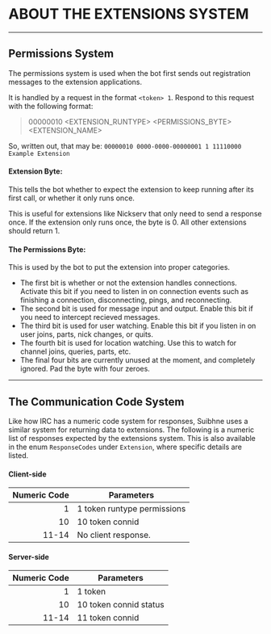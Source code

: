 ﻿# ABOUT THE EXTENSIONS SYSTEM
***

## Permissions System

The permissions system is used when the bot first sends out registration messages to the extension applications.

It is handled by a request in the format `<token> 1`. Respond to this request with the following format:

> 00000010 <TOKEN> <EXTENSION_RUNTYPE> <PERMISSIONS_BYTE> <EXTENSION_NAME>

So, written out, that may be: `00000010 0000-0000-00000001 1 11110000 Example Extension`


#### Extension Byte:

This tells the bot whether to expect the extension to keep running after its first call, or whether it only runs once.

This is useful for extensions like Nickserv that only need to send a response once. If the extension only runs once, the byte is 0. All other extensions
should return 1.

#### The Permissions Byte:

This is used by the bot to put the extension into proper categories.

- The first bit is whether or not the extension handles connections. Activate this bit if you need to listen in on connection events such as finishing a connection, disconnecting, pings, and reconnecting.
- The second bit is used for message input and output. Enable this bit if you need to intercept recieved messages.
- The third bit is used for user watching. Enable this bit if you listen in on user joins, parts, nick changes, or quits.
- The fourth bit is used for location watching. Use this to watch for channel joins, queries, parts, etc.
- The final four bits are currently unused at the moment, and completely ignored. Pad the byte with four zeroes.

***

## The Communication Code System

Like how IRC has a numeric code system for responses, Suibhne uses a similar system for returning data to extensions.
The following is a numeric list of responses expected by the extensions system. This is also available in the enum `ResponseCodes`
under `Extension`, where specific details are listed.

#### Client-side
Numeric Code | Parameters
------------:| ----------------------
1  | 1 token runtype permissions <name>
10 | 10 token connid
11-14 | No client response.

#### Server-side
Numeric Code | Parameters
-------------:| ------------
1 | 1 token
10 | 10 token connid status <name>
11-14 | 11 token connid